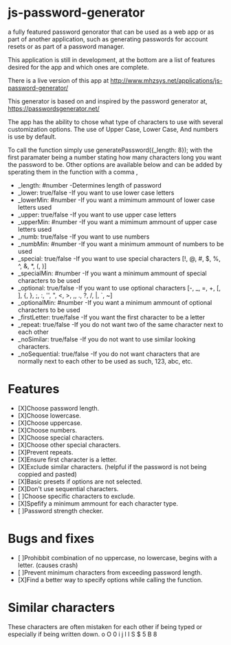# js-password-generator
a fully featured password genorator that can be used as a web app or as part of another application, such as generating passwords for account resets or as part of a password manager.

This application is still in development, at the bottom are a list of features desired for the app and which ones are complete.

There is a live version of this app at http://www.mhzsys.net/applications/js-password-generator/

This generator is based on and inspired by the password generator at, 
https://passwordsgenerator.net/

The app has the ability to chose what type of characters to use with several customization options.  The use of Upper Case, Lower Case, And numbers is use by default.

To call the function simply use generatePassword({_length: 8}); with the first paramater being a number stating how many characters long you want the password to be.  Other options are available below and can be added by sperating them in the function with a comma ,

- _length: #number  -Determines length of password
- _lower: true/false        -If you want to use lower case letters
- _lowerMin: #number        -If you want a mimimum ammount of lower case letters used
- _upper: true/false        -If you want to use upper case letters
- _upperMin: #number        -If you want a mimimum ammount of upper case letters used
- _numb: true/false         -If you want to use numbers
- _numbMin: #number         -If you want a minimum ammount of numbers to be used
- _special: true/false      -If you want to use special characters [!, @, #, $, %, ^, &, *, (, )]
- _specialMin: #number      -If you want a minimum ammount of special characters to be used
- _optional: true/false     -If you want to use optional characters [-, _, =, +, [, ], {, }, ;, :, '', ", <, >, ,, ., ?, /, |, `, ~]
- _optionalMin: #number     -If you want a minimum ammount of optional characters to be used
- _firstLetter: true/false  -If you want the first character to be a letter
- _repeat: true/false       -If you do not want two of the same character next to each other
- _noSimilar: true/false    -If you do not want to use similar looking characters.
- _noSequential: true/false -If you do not want characters that are normally next to each other to be used as such, 123, abc, etc.


# Features
- [X]Choose password length.
- [X]Choose lowercase.
- [X]Choose uppercase.
- [X]Choose numbers.
- [X]Choose special characters.
- [X]Choose other special characters.
- [X]Prevent repeats.
- [X]Ensure first character is a letter.
- [X]Exclude similar characters. (helpful if the password is not being coppied and pasted)
- [X]Basic presets if options are not selected.
- [X]Don't use sequential characters.
- [ ]Choose specific characters to exclude.
- [X]Spefify a minimum ammount for each character type.
- [ ]Password strength checker.

# Bugs and fixes
- [ ]Prohibbit combination of no uppercase, no lowercase, begins with a letter. (causes crash)
- [ ]Prevent minimum characters from exceeding password length.
- [X]Find a better way to specify options while calling the function.

# Similar characters
These characters are often mistaken for each other if being typed or especially if being written down.
o O 0 i j l I S $ 5 B 8